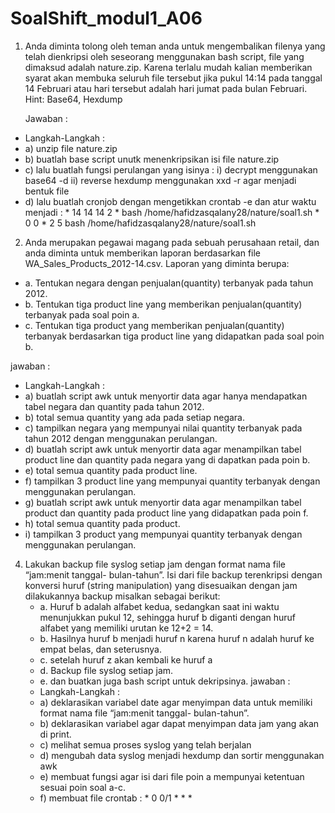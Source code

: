# SoalShift_modul1_A06
1. Anda diminta tolong oleh teman anda untuk mengembalikan filenya yang telah
   dienkripsi oleh seseorang menggunakan bash script, file yang dimaksud adalah
   nature.zip. Karena terlalu mudah kalian memberikan syarat akan membuka seluruh
   file tersebut jika pukul 14:14 pada tanggal 14 Februari atau hari tersebut adalah hari
   jumat pada bulan Februari.
   Hint: Base64, Hexdump
   
   Jawaban :
  * Langkah-Langkah :
  * a) unzip file nature.zip
  * b) buatlah base script unutk menenkripsikan isi file nature.zip
  * c) lalu buatlah fungsi perulangan yang isinya :
        i)  decrypt menggunakan base64 -d
        ii) reverse hexdump menggunakan xxd -r agar menjadi bentuk file
  * d) lalu buatlah cronjob dengan mengetikkan crontab -e dan atur waktu menjadi :
        * 14 14 14 2 * bash /home/hafidzasqalany28/nature/soal1.sh
        *  0  0  * 2 5 bash /home/hafidzasqalany28/nature/soal1.sh
2. Anda merupakan pegawai magang pada sebuah perusahaan retail, dan anda diminta
   untuk memberikan laporan berdasarkan file WA_Sales_Products_2012-14.csv.
   Laporan yang diminta berupa:
  * a. Tentukan negara dengan penjualan(quantity) terbanyak pada tahun 2012.
  * b. Tentukan tiga product line yang memberikan penjualan(quantity) terbanyak pada soal poin a.
  * c. Tentukan tiga product yang memberikan penjualan(quantity) 
           terbanyak berdasarkan tiga product line yang didapatkan pada soal
           poin b.
           
   jawaban :
  * Langkah-Langkah :
  * a) buatlah script awk untuk menyortir data agar hanya mendapatkan tabel negara dan quantity pada tahun 2012.
  * b) total semua quantity yang ada pada setiap negara.
  * c) tampilkan negara yang mempunyai nilai quantity terbanyak pada tahun 2012 dengan menggunakan perulangan.
  * d) buatlah script awk untuk menyortir data agar menampilkan tabel product line dan quantity pada negara yang di dapatkan pada             poin b.
  * e) total semua quantity pada product line.
  * f) tampilkan 3 product line yang mempunyai quantity terbanyak dengan menggunakan perulangan.
  * g) buatlah script awk untuk menyortir data agar menampilkan tabel product dan quantity pada product line yang didapatkan pada poin f.
  * h) total semua quantity pada product.
  * i) tampilkan 3 product yang mempunyai quantity terbanyak dengan menggunakan perulangan.

4. Lakukan backup file syslog setiap jam dengan format nama file “jam:menit tanggal-
   bulan-tahun”. Isi dari file backup terenkripsi dengan konversi huruf (string
   manipulation) yang disesuaikan dengan jam dilakukannya backup misalkan sebagai
   berikut:
   * a. Huruf b adalah alfabet kedua, sedangkan saat ini waktu menunjukkan
         pukul 12, sehingga huruf b diganti dengan huruf alfabet yang memiliki
         urutan ke 12+2 = 14.
   * b. Hasilnya huruf b menjadi huruf n karena huruf n adalah huruf ke
         empat belas, dan seterusnya.
   * c. setelah huruf z akan kembali ke huruf a
   * d. Backup file syslog setiap jam.
   * e. dan buatkan juga bash script untuk dekripsinya.
      jawaban :
   * Langkah-Langkah :
   * a) deklarasikan variabel date agar menyimpan data untuk memiliki format nama file “jam:menit tanggal-
         bulan-tahun”.
   * b) deklarasikan variabel agar dapat menyimpan data jam yang akan di print.
   * c) melihat semua proses syslog yang telah berjalan 
   * d) mengubah data syslog menjadi hexdump dan sortir menggunakan awk
   * e) membuat fungsi agar isi dari file poin a mempunyai ketentuan sesuai poin soal a-c.
   * f) membuat file crontab :
         * 0 0/1 * * *
